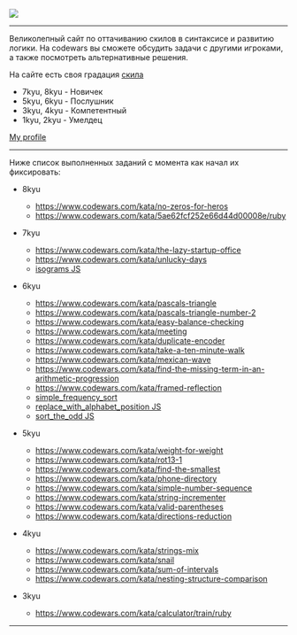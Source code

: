 
![](https://www.codewars.com/assets/logos/logo-square-red-big-c74ae0e7a89b33acd3beb1f08229630391934650e3bbd30ddc40e8be5bbfc71e.png)

---

Великолепный сайт по оттачиванию скилов в синтаксисе и развитию логики. На codewars вы сможете обсудить задачи с другими игроками, а также посмотреть альтернативные решения.

На сайте есть своя градация [скила](https://www.codewars.com/about)

- 7kyu, 8kyu - Новичек
- 5kyu, 6kyu - Послушник
- 3kyu, 4kyu - Компетентный
- 1kyu, 2kyu - Умелдец

[My profile](https://www.codewars.com/users/Rubis-7)

---

Ниже список выполненных заданий с момента как начал их фиксировать:

- 8kyu
  - https://www.codewars.com/kata/no-zeros-for-heros
  - https://www.codewars.com/kata/5ae62fcf252e66d44d00008e/ruby
  
- 7kyu
  - https://www.codewars.com/kata/the-lazy-startup-office
  - https://www.codewars.com/kata/unlucky-days
  - [isograms JS](https://www.codewars.com/kata/54ba84be607a92aa900000f1/javascript)

- 6kyu
  - https://www.codewars.com/kata/pascals-triangle
  - https://www.codewars.com/kata/pascals-triangle-number-2
  - https://www.codewars.com/kata/easy-balance-checking
  - https://www.codewars.com/kata/meeting
  - https://www.codewars.com/kata/duplicate-encoder
  - https://www.codewars.com/kata/take-a-ten-minute-walk
  - https://www.codewars.com/kata/mexican-wave
  - https://www.codewars.com/kata/find-the-missing-term-in-an-arithmetic-progression
  - https://www.codewars.com/kata/framed-reflection
  - [simple_frequency_sort](https://www.codewars.com/kata/5a8d2bf60025e9163c0000bc/ruby)
  - [replace_with_alphabet_position JS](https://www.codewars.com/kata/546f922b54af40e1e90001da/javascript)
  - [sort_the_odd JS](https://www.codewars.com/kata/578aa45ee9fd15ff4600090d/javascript)
 
- 5kyu
  - https://www.codewars.com/kata/weight-for-weight  
  - https://www.codewars.com/kata/rot13-1
  - https://www.codewars.com/kata/find-the-smallest
  - https://www.codewars.com/kata/phone-directory
  - https://www.codewars.com/kata/simple-number-sequence
  - https://www.codewars.com/kata/string-incrementer
  - https://www.codewars.com/kata/valid-parentheses
  - https://www.codewars.com/kata/directions-reduction

- 4kyu
  - https://www.codewars.com/kata/strings-mix
  - https://www.codewars.com/kata/snail
  - https://www.codewars.com/kata/sum-of-intervals
  - https://www.codewars.com/kata/nesting-structure-comparison   

- 3kyu
  - https://www.codewars.com/kata/calculator/train/ruby  
---

